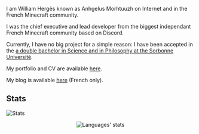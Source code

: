 I am William Hergès known as Anhgelus Morhtuuzh on Internet and in the French Minecraft community.

I was the chief executive and lead developer from the biggest independant French Minecraft community based on Discord.

Currently, I have no big project for a simple reason: I have been accepted in the [a double bachelor in Science and in Philosophy at the Sorbonne Université](https://sciences.sorbonne-universite.fr/formation-sciences/offre-de-formation/licences/doubles-cursus-et-doubles-licences-sciences-et-1).

My portfolio and CV are available [here](https://www.anhgelus.world/).

My blog is available [here](https://blog.anhgelus.world/) (French only).

## Stats

![Stats](https://github-profile-trophy.vercel.app/?username=anhgelus&no-frame=true&margin-w=15&margin-h=15&theme=discord&no-bg=true)

<div align="center">
  <img src="https://github-readme-stats.vercel.app/api/top-langs/?username=anhgelus&layout=donut" alt="Languages' stats">
</div>
